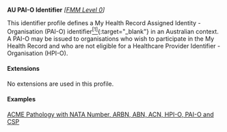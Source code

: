 **AU PAI-O Identifier**  *[[FMM Level 0](guidance.html)]*

This identifier profile defines a My Health Record Assigned Identity - Organisation (PAI-O) identifier[<sup>[1]</sup>](http://ns.electronichealth.net.au/id/pcehr/paio/1.0/index.html){:target="_blank"} in an Australian context. A PAI-O may be issued to organisations who wish to participate in the My Health Record and who are not eligible for a Healthcare Provider Identifier - Organisation (HPI-O).

#### Extensions

No extensions are used in this profile.


#### Examples

[ACME Pathology with NATA Number, ARBN, ABN, ACN, HPI-O, PAI-O and CSP](Organization-f799e349-0385-4fbc-a2aa-b5b50af957ea.html)
